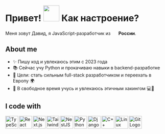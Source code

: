 <h1> Привет! <img src="https://emojis.slackmojis.com/emojis/images/1577305505/7373/hand_wave.gif?1577305505" width="50" /> Как настроение?</h1>
<p> Меня зовут Давид, я JavaScript-разработчик из <img src='https://cdn-icons-png.flaticon.com/512/197/197408.png' width='17' /> <b>России</b>.</p>

## About me

- ✨ Пишу код и увлекаюсь этим с 2023 года
- 📚 Сейчас учу Python и прокачиваю навыки в backend-разработке
- 🎯 Цели: стать сильным full-stack разработчиком и переехать в Европу 🌍
- 🎲 В свободное время учусь и увлекаюсь этичным хакингом 💻🔐

## I code with

  <a href="https://www.typescriptlang.org/" target="_blank">
    <img align="left" title="TypeScript" alt="TypeScript Logo" src="https://cdn.jsdelivr.net/gh/devicons/devicon@latest/icons/typescript/typescript-plain.svg" width="40px" />
  </a>
  <a href="https://react.dev/" target="_blank">
    <img align="left" title="React" alt="React Logo" src="https://cdn.jsdelivr.net/gh/devicons/devicon@latest/icons/react/react-original.svg" width="40px" />
  </a>
    <a href="https://nextjs.org/" target="_blank">
    <img align="left" title="Next.js" alt="Next.js Logo" src="https://cdn.jsdelivr.net/gh/devicons/devicon@latest/icons/nextjs/nextjs-original.svg" width="40px" />
  </a>
  <a href="https://tailwindcss.com/" target="_blank">
    <img align="left" title="Tailwind CSS" alt="Tailwind CSS Logo" src="https://cdn.jsdelivr.net/gh/devicons/devicon@latest/icons/tailwindcss/tailwindcss-original.svg" width="40px" />
  </a>
  <a href="https://nestjs.com/" target="_blank">
    <img align="left" title="NestJS" alt="NestJS Logo" src="https://cdn.jsdelivr.net/gh/devicons/devicon@latest/icons/nestjs/nestjs-original.svg" width="40px" />
  </a>
  <a href="https://www.python.org/" target="_blank">
    <img align="left" title="Python" alt="Python Logo" src="https://cdn.jsdelivr.net/gh/devicons/devicon@latest/icons/python/python-original.svg" width="40px" />
  </a>
  <a href="https://www.djangoproject.com/" target="_blank">
    <img align="left" title="Django" alt="Django Logo" src="https://cdn.jsdelivr.net/gh/devicons/devicon@latest/icons/django/django-plain.svg" width="40px" />
  </a>
  <a href="https://isocpp.org/" target="_blank">
    <img align="left" title="C++" alt="C++ Logo" src="https://cdn.jsdelivr.net/gh/devicons/devicon@latest/icons/cplusplus/cplusplus-plain.svg" width="40px" />
  </a>
  <a href="https://www.linux.org/" target="_blank">
    <img align="left" title="Linux" alt="Linux Logo" src="https://cdn.jsdelivr.net/gh/devicons/devicon@latest/icons/linux/linux-original.svg" width="40px" />
  </a>
  <a href="https://git-scm.com/" target="_blank">
    <img align="left" title="Git" alt="Git Logo" src="https://cdn.jsdelivr.net/gh/devicons/devicon@latest/icons/git/git-original.svg" width="40px" />
  </a>

